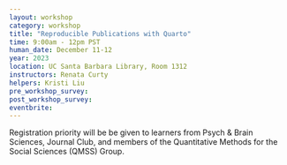 ```yaml
---
layout: workshop
category: workshop
title: "Reproducible Publications with Quarto"
time: 9:00am - 12pm PST
human_date: December 11-12
year: 2023
location: UC Santa Barbara Library, Room 1312
instructors: Renata Curty
helpers: Kristi Liu
pre_workshop_survey:
post_workshop_survey:
eventbrite: 
---
```


Registration priority will be be given to learners from Psych & Brain Sciences, Journal Club,
and members of the Quantitative Methods for the Social Sciences (QMSS) Group. 

